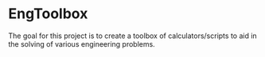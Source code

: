 # EngToolbox


The goal for this project is to create a toolbox of calculators/scripts to aid in the solving of various engineering problems. 
